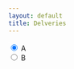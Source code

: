 ```yaml
---
layout: default
title: Delveries
---
```


<style>
    .canvas-container {
        display: flex;
    }

    canvas {
        margin: 0;
        border: 1px solid white;
    }
</style>

<div class="canvas-container">
    <canvas id="playerCanvas"></canvas>
</div>

<div id="controls">
    <input type="radio" name="animation" id="A" checked>
    <label for="A">A</label><br>
    <input type="radio" name="animation" id="B">
    <label for="B">B</label><br>
</div>

<script>
    let canvas = document.getElementById('playerCanvas');
    let c = canvas.getContext('2d');
    canvas.width = 650;
    canvas.height = 400;

    let keys = {
        right: {
            pressed: false
        },
        left: {
            pressed: false
        }
    };

    function animate() {
        requestAnimationFrame(animate);
        c.clearRect(0, 0, canvas.width, canvas.height);

        if (keys.right.pressed && iceman.x + iceman.width <= canvas.width - 50) {
            iceman.x += iceman.speed;
        } else if (keys.left.pressed && iceman.x >= 50) {
            iceman.x -= iceman.speed;
        }
    }

    animate();

    addEventListener('keydown', ({ keyCode }) => {
        switch (keyCode) {
            case 65:
                keys.left.pressed = true;
                break;
            case 68:
                keys.right.pressed = true;
                break;
        }
    });

    addEventListener('keyup', ({ keyCode }) => {
        switch (keyCode) {
            case 65:
                keys.left.pressed = false;
                break;
            case 68:
                keys.right.pressed = false;
                break;
        }
    });

    const SPRITE_WIDTH = 71.75;
    const SPRITE_HEIGHT = 80.5;
    const SCALE_FACTOR = 2;
    const DESIRED_FRAME_RATE = 20;
    const FRAME_INTERVAL = 1000 / DESIRED_FRAME_RATE;
    const animationData = {
        'A': {
            frameLimit: 7,
            x: 1,
            y: -20,
        },
        'B': {
            frameLimit: 7,
            x: 1,
            y: -20,
        }
    };

    class Iceman {
        constructor() {
            this.image = new Image();
            this.image.src = "{{site.baseurl}}/images/box.png"; // Update the path to your image
            this.spriteWidth = SPRITE_WIDTH;
            this.spriteHeight = SPRITE_HEIGHT;
            this.width = this.spriteWidth;
            this.height = this.spriteHeight;
            this.x = 0;
            this.y = 0;
            this.scale = SCALE_FACTOR;
            this.minFrame = 0;
            this.frameY = 0;
            this.frameX = 0;
            this.maxFrame = 0;
            this.speed = 5; 
        }
        setFrameLimit(limit) {
            this.maxFrame = limit;
        }
        setPosition(x, y) {
            this.x = x;
            this.y = y;
        }
        draw(context) {
            context.drawImage(
                this.image,
                this.x,
                this.y,
                this.width * this.scale,
                this.height * this.scale
            );
        }
        update() {
            if (this.frameX < this.maxFrame) {
                this.frameX++;
            } else {
                this.frameX = 0;
            }
        }
    }

    const iceman = new Iceman();

    const controls = document.getElementById('controls');
    controls.addEventListener('click', function (event) {
        if (event.target.tagName === 'INPUT') {
            const selectedAnimation = event.target.id;
            const animationInfo = animationData[selectedAnimation];
            if (animationInfo) {
                iceman.setFrameLimit(animationInfo.frameLimit);
                iceman.setPosition(animationInfo.x, animationInfo.y);
            }
            switch (selectedAnimation) {
                case 'A':
                    iceman.frameY = 0;
                    break;
                case 'B':
                    iceman.frameY = 1;
                    break;
            }
        }
    });

    document.addEventListener('keydown', function (event) {
        switch (event.key) {
            case 'a':
                iceman.x -= iceman.speed;
                break;
            case 'd':
                iceman.x += iceman.speed;
                break;
            case 'w':
                iceman.y -= iceman.speed;
                break;
            case 's':
                iceman.y += iceman.speed;
                break;
        }
    });

    let lastTimestamp = 0;
    function animate2(timestamp) {
        const deltaTime = timestamp - lastTimestamp;
        if (deltaTime >= FRAME_INTERVAL) {
            c.clearRect(0, 0, canvas.width, canvas.height);
            iceman.draw(c);
            iceman.update();
            lastTimestamp = timestamp;
        }
        requestAnimationFrame(animate2);
    }

    animate2();
</script>